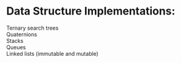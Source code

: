 # Data Structure Implementations:<br />
Ternary search trees<br />
Quaternions<br />
Stacks<br />
Queues<br />
Linked lists (immutable and mutable) <br />
